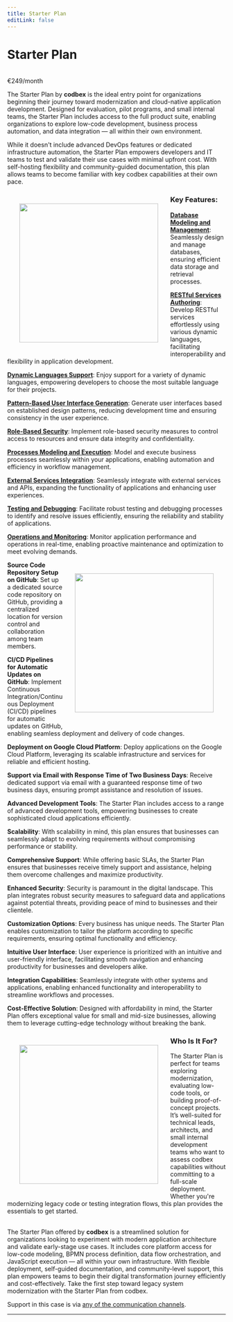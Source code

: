 ```yaml
---
title: Starter Plan
editLink: false
---
```


# Starter Plan
<br/>

<div class="price-tag">€249/month</div>

The Starter Plan by <b>codbex</b> is the ideal entry point for organizations beginning their journey toward modernization and cloud-native application development. Designed for evaluation, pilot programs, and small internal teams, the Starter Plan includes access to the full product suite, enabling organizations to explore low-code development, business process automation, and data integration — all within their own environment.

While it doesn't include advanced DevOps features or dedicated infrastructure automation, the Starter Plan empowers developers and IT teams to test and validate their use cases with minimal upfront cost. With self-hosting flexibility and community-guided documentation, this plan allows teams to become familiar with key codbex capabilities at their own pace.

<div style="text-align: center;">
   <img src="/images/styled/goddess-with-torch.svg" style="height: 20rem; !important; float: left !important; padding: 2em"/>
</div>

### Key Features:

**[Database Modeling and Management](/documentation/tooling/databases/)**: Seamlessly design and manage databases, ensuring efficient data storage and retrieval processes.

**[RESTful Services Authoring](/documentation/platform/sdk/)**: Develop RESTful services effortlessly using various dynamic languages, facilitating interoperability and flexibility in application development.

**[Dynamic Languages Support](/documentation/platform/engines/)**: Enjoy support for a variety of dynamic languages, empowering developers to choose the most suitable language for their projects.

**[Pattern-Based User Interface Generation](/documentation/tooling/modeling/)**: Generate user interfaces based on established design patterns, reducing development time and ensuring consistency in the user experience.

**[Role-Based Security](/documentation/platform/engines/security)**: Implement role-based security measures to control access to resources and ensure data integrity and confidentiality.

**[Processes Modeling and Execution](/documentation/tooling/processes/)**: Model and execute business processes seamlessly within your applications, enabling automation and efficiency in workflow management.

**[External Services Integration](/documentation/tooling/integrations/)**: Seamlessly integrate with external services and APIs, expanding the functionality of applications and enhancing user experiences.

**[Testing and Debugging](/documentation/tooling/debugger/)**: Facilitate robust testing and debugging processes to identify and resolve issues efficiently, ensuring the reliability and stability of applications.

**[Operations and Monitoring](/documentation/tooling/operations/)**: Monitor application performance and operations in real-time, enabling proactive maintenance and optimization to meet evolving demands.

<div style="text-align: center;">
   <img src="/images/styled/temple-in-clouds.svg" style="height: 20rem; !important; float: right !important; padding: 2em"/>
</div>

**Source Code Repository Setup on GitHub**: Set up a dedicated source code repository on GitHub, providing a centralized location for version control and collaboration among team members.

**CI/CD Pipelines for Automatic Updates on GitHub**: Implement Continuous Integration/Continuous Deployment (CI/CD) pipelines for automatic updates on GitHub, enabling seamless deployment and delivery of code changes.

**Deployment on Google Cloud Platform**: Deploy applications on the Google Cloud Platform, leveraging its scalable infrastructure and services for reliable and efficient hosting.

**Support via Email with Response Time of Two Business Days**: Receive dedicated support via email with a guaranteed response time of two business days, ensuring prompt assistance and resolution of issues.

**Advanced Development Tools**: The Starter Plan includes access to a range of advanced development tools, empowering businesses to create sophisticated cloud applications efficiently.

**Scalability**: With scalability in mind, this plan ensures that businesses can seamlessly adapt to evolving requirements without compromising performance or stability.

**Comprehensive Support**: While offering basic SLAs, the Starter Plan ensures that businesses receive timely support and assistance, helping them overcome challenges and maximize productivity.

**Enhanced Security**: Security is paramount in the digital landscape. This plan integrates robust security measures to safeguard data and applications against potential threats, providing peace of mind to businesses and their clientele.

**Customization Options**: Every business has unique needs. The Starter Plan enables customization to tailor the platform according to specific requirements, ensuring optimal functionality and efficiency.

**Intuitive User Interface**: User experience is prioritized with an intuitive and user-friendly interface, facilitating smooth navigation and enhancing productivity for businesses and developers alike.

**Integration Capabilities**: Seamlessly integrate with other systems and applications, enabling enhanced functionality and interoperability to streamline workflows and processes.

**Cost-Effective Solution**: Designed with affordability in mind, the Starter Plan offers exceptional value for small and mid-size businesses, allowing them to leverage cutting-edge technology without breaking the bank.

<div style="text-align: center;">
   <img src="/images/styled/people-at-market.svg" style="height: 20rem; !important; float: left !important; padding: 2em"/>
</div>

### Who Is It For?

The Starter Plan is perfect for teams exploring modernization, evaluating low-code tools, or building proof-of-concept projects. It’s well-suited for technical leads, architects, and small internal development teams who want to assess codbex capabilities without committing to a full-scale deployment. Whether you're modernizing legacy code or testing integration flows, this plan provides the essentials to get started.

<br>
The Starter Plan offered by <b>codbex</b> is a streamlined solution for organizations looking to experiment with modern application architecture and validate early-stage use cases. It includes core platform access for low-code modeling, BPMN process definition, data flow orchestration, and JavaScript execution — all within your own infrastructure. With flexible deployment, self-guided documentation, and community-level support, this plan empowers teams to begin their digital transformation journey efficiently and cost-effectively. Take the first step toward legacy system modernization with the Starter Plan from codbex.

<br>

Support in this case is via <a href="https://www.codbex.com/contact/">any of the communication channels</a>.

<hr>

